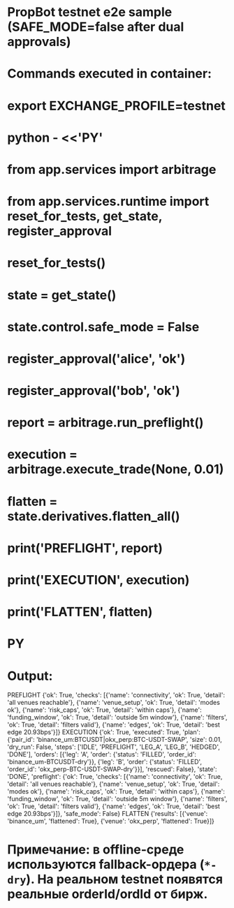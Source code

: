 # PropBot testnet e2e sample (SAFE_MODE=false after dual approvals)
# Commands executed in container:
#   export EXCHANGE_PROFILE=testnet
#   python - <<'PY'
#   from app.services import arbitrage
#   from app.services.runtime import reset_for_tests, get_state, register_approval
#   reset_for_tests()
#   state = get_state()
#   state.control.safe_mode = False
#   register_approval('alice', 'ok')
#   register_approval('bob', 'ok')
#   report = arbitrage.run_preflight()
#   execution = arbitrage.execute_trade(None, 0.01)
#   flatten = state.derivatives.flatten_all()
#   print('PREFLIGHT', report)
#   print('EXECUTION', execution)
#   print('FLATTEN', flatten)
#   PY
# Output:
PREFLIGHT {'ok': True, 'checks': [{'name': 'connectivity', 'ok': True, 'detail': 'all venues reachable'}, {'name': 'venue_setup', 'ok': True, 'detail': 'modes ok'}, {'name': 'risk_caps', 'ok': True, 'detail': 'within caps'}, {'name': 'funding_window', 'ok': True, 'detail': 'outside 5m window'}, {'name': 'filters', 'ok': True, 'detail': 'filters valid'}, {'name': 'edges', 'ok': True, 'detail': 'best edge 20.93bps'}]}
EXECUTION {'ok': True, 'executed': True, 'plan': {'pair_id': 'binance_um:BTCUSDT|okx_perp:BTC-USDT-SWAP', 'size': 0.01, 'dry_run': False, 'steps': ['IDLE', 'PREFLIGHT', 'LEG_A', 'LEG_B', 'HEDGED', 'DONE'], 'orders': [{'leg': 'A', 'order': {'status': 'FILLED', 'order_id': 'binance_um-BTCUSDT-dry'}}, {'leg': 'B', 'order': {'status': 'FILLED', 'order_id': 'okx_perp-BTC-USDT-SWAP-dry'}}], 'rescued': False}, 'state': 'DONE', 'preflight': {'ok': True, 'checks': [{'name': 'connectivity', 'ok': True, 'detail': 'all venues reachable'}, {'name': 'venue_setup', 'ok': True, 'detail': 'modes ok'}, {'name': 'risk_caps', 'ok': True, 'detail': 'within caps'}, {'name': 'funding_window', 'ok': True, 'detail': 'outside 5m window'}, {'name': 'filters', 'ok': True, 'detail': 'filters valid'}, {'name': 'edges', 'ok': True, 'detail': 'best edge 20.93bps'}]}, 'safe_mode': False}
FLATTEN {'results': [{'venue': 'binance_um', 'flattened': True}, {'venue': 'okx_perp', 'flattened': True}]}
# Примечание: в offline-среде используются fallback-ордера (`*-dry`). На реальном testnet появятся реальные orderId/ordId от бирж.
